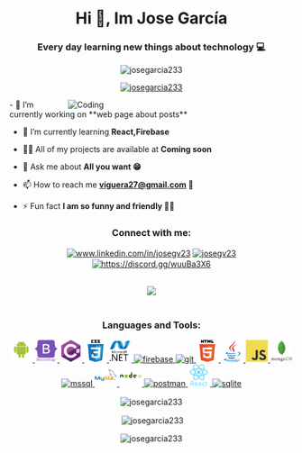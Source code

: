 

<h1 align="center">Hi 🤘​, Im Jose García</h1>
<h3 align="center">Every day learning new things about technology ​​💻​</h3>

<p align="center"> <img src="https://komarev.com/ghpvc/?username=josegarcia233&label=Profile%20views&color=0e75b6&style=flat" alt="josegarcia233" /> </p>

<p align="center"> <a href="https://github.com/ryo-ma/github-profile-trophy"><img src="https://github-profile-trophy.vercel.app/?username=josegarcia233" alt="josegarcia233" /></a> </p>

<img align="right" alt="Coding" width="400" src="https://media.giphy.com/media/hrRJ41JB2zlgZiYcCw/giphy-downsized-large.gif">  
- 🔭 I’m currently working on **web page about posts**

- 🌱 I’m currently learning **React,Firebase**

- 👨‍💻 All of my projects are available at **Coming soon**

- 💬 Ask me about **All you want 😁​**

- 📫 How to reach me **viguera27@gmail.com 📨​**

- ⚡ Fun fact **I am so funny and friendly 🤜​🤛​**

<h3 align="center">Connect with me:</h3>
<p align="center">
<a href="https://www.linkedin.com/in/josegv23/" target="blank"><img align="center" src="https://raw.githubusercontent.com/rahuldkjain/github-profile-readme-generator/master/src/images/icons/Social/linked-in-alt.svg" alt="www.linkedin.com/in/josegv23" height="30" width="40" /></a>
<a href="https://instagram.com/josegv23" target="blank"><img align="center" src="https://raw.githubusercontent.com/rahuldkjain/github-profile-readme-generator/master/src/images/icons/Social/instagram.svg" alt="josegv23" height="30" width="40" /></a>
<a href="https://discord.gg/https://discord.gg/wuuBa3X6" target="blank"><img align="center" src="https://raw.githubusercontent.com/rahuldkjain/github-profile-readme-generator/master/src/images/icons/Social/discord.svg" alt="https://discord.gg/wuuBa3X6" height="30" width="40" /></a>
</p>

<br/>  

<div align="center"><img src="https://spotify-github-profile.vercel.app/api/view?uid=viguera27&cover_image=true&theme=default&bar_color=a11212&bar_color_cover=true" /></div>  
<br/>


<h3 align="center">Languages and Tools:</h3>
<p align="center"> <a href="https://developer.android.com" target="_blank" rel="noreferrer"> <img src="https://raw.githubusercontent.com/devicons/devicon/master/icons/android/android-original-wordmark.svg" alt="android" width="40" height="40"/> </a> <a href="https://getbootstrap.com" target="_blank" rel="noreferrer"> <img src="https://raw.githubusercontent.com/devicons/devicon/master/icons/bootstrap/bootstrap-plain-wordmark.svg" alt="bootstrap" width="40" height="40"/> </a> <a href="https://www.w3schools.com/cs/" target="_blank" rel="noreferrer"> <img src="https://raw.githubusercontent.com/devicons/devicon/master/icons/csharp/csharp-original.svg" alt="csharp" width="40" height="40"/> </a> <a href="https://www.w3schools.com/css/" target="_blank" rel="noreferrer"> <img src="https://raw.githubusercontent.com/devicons/devicon/master/icons/css3/css3-original-wordmark.svg" alt="css3" width="40" height="40"/> </a> <a href="https://dotnet.microsoft.com/" target="_blank" rel="noreferrer"> <img src="https://raw.githubusercontent.com/devicons/devicon/master/icons/dot-net/dot-net-original-wordmark.svg" alt="dotnet" width="40" height="40"/> </a> <a href="https://firebase.google.com/" target="_blank" rel="noreferrer"> <img src="https://www.vectorlogo.zone/logos/firebase/firebase-icon.svg" alt="firebase" width="40" height="40"/> </a> <a href="https://git-scm.com/" target="_blank" rel="noreferrer"> <img src="https://www.vectorlogo.zone/logos/git-scm/git-scm-icon.svg" alt="git" width="40" height="40"/> </a> <a href="https://www.w3.org/html/" target="_blank" rel="noreferrer"> <img src="https://raw.githubusercontent.com/devicons/devicon/master/icons/html5/html5-original-wordmark.svg" alt="html5" width="40" height="40"/> </a> <a href="https://www.java.com" target="_blank" rel="noreferrer"> <img src="https://raw.githubusercontent.com/devicons/devicon/master/icons/java/java-original.svg" alt="java" width="40" height="40"/> </a> <a href="https://developer.mozilla.org/en-US/docs/Web/JavaScript" target="_blank" rel="noreferrer"> <img src="https://raw.githubusercontent.com/devicons/devicon/master/icons/javascript/javascript-original.svg" alt="javascript" width="40" height="40"/> </a> <a href="https://www.mongodb.com/" target="_blank" rel="noreferrer"> <img src="https://raw.githubusercontent.com/devicons/devicon/master/icons/mongodb/mongodb-original-wordmark.svg" alt="mongodb" width="40" height="40"/> </a> <a href="https://www.microsoft.com/en-us/sql-server" target="_blank" rel="noreferrer"> <img src="https://www.svgrepo.com/show/303229/microsoft-sql-server-logo.svg" alt="mssql" width="40" height="40"/> </a> <a href="https://www.mysql.com/" target="_blank" rel="noreferrer"> <img src="https://raw.githubusercontent.com/devicons/devicon/master/icons/mysql/mysql-original-wordmark.svg" alt="mysql" width="40" height="40"/> </a> <a href="https://nodejs.org" target="_blank" rel="noreferrer"> <img src="https://raw.githubusercontent.com/devicons/devicon/master/icons/nodejs/nodejs-original-wordmark.svg" alt="nodejs" width="40" height="40"/> </a> <a href="https://postman.com" target="_blank" rel="noreferrer"> <img src="https://www.vectorlogo.zone/logos/getpostman/getpostman-icon.svg" alt="postman" width="40" height="40"/> </a> <a href="https://reactjs.org/" target="_blank" rel="noreferrer"> <img src="https://raw.githubusercontent.com/devicons/devicon/master/icons/react/react-original-wordmark.svg" alt="react" width="40" height="40"/> </a> <a href="https://www.sqlite.org/" target="_blank" rel="noreferrer"> <img src="https://www.vectorlogo.zone/logos/sqlite/sqlite-icon.svg" alt="sqlite" width="40" height="40"/> </a> </p>

<p align="center"><img align="center" src="https://github-readme-stats.vercel.app/api/top-langs?username=josegarcia233&show_icons=true&locale=en&layout=compact" alt="josegarcia233" /></p>

<p align="center">&nbsp;<img align="center" src="https://github-readme-stats.vercel.app/api?username=josegarcia233&show_icons=true&locale=en" alt="josegarcia233" /></p>

<p align="center"><img align="center" src="https://github-readme-streak-stats.herokuapp.com/?user=josegarcia233&" alt="josegarcia233" /></p>
